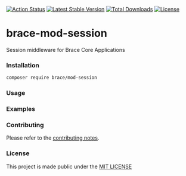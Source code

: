 [![Action Status](https://github.com/brace-project/brace-mod-session/workflows/test/badge.svg)](https://github.com/brace-project/brace-mod-session/actions)
[![Latest Stable Version](https://poser.pugx.org/brace/mod-session/v)](//packagist.org/packages/brace/mod-session)
[![Total Downloads](https://poser.pugx.org/brace/mod-session/downloads)](//packagist.org/packages/brace/mod-session)
[![License](https://poser.pugx.org/brace/mod-session/license)](//packagist.org/packages/brace/mod-session)


# brace-mod-session

Session middleware for Brace Core Applications

### Installation

```sh
composer require brace/mod-session
```

### Usage

### Examples

### Contributing

Please refer to the [contributing notes](CONTRIBUTING.md).

### License

This project is made public under the [MIT LICENSE](LICENSE)
